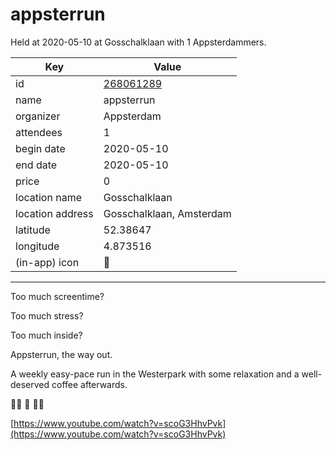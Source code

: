 # appsterrun
Held at 2020-05-10 at Gosschalklaan with 1 Appsterdammers.
        
|Key|Value
|---|---|
|id|[268061289](https://www.meetup.com/appsterdam/events/268061289/)|
|name|appsterrun|
|organizer|Appsterdam|
|attendees|1|
|begin date|2020-05-10|
|end date|2020-05-10|
|price|0|
|location name|Gosschalklaan|
|location address|Gosschalklaan, Amsterdam|
|latitude|52.38647|
|longitude|4.873516|
|(in-app) icon|🏃|

---

Too much screentime?

Too much stress?

Too much inside?

Appsterrun, the way out.

A weekly easy-pace run in the Westerpark with some relaxation and a well-deserved coffee afterwards.

🏃‍♀️ 🏃 🏃‍♀️

[https://www.youtube.com/watch?v=scoG3HhvPvk](https://www.youtube.com/watch?v=scoG3HhvPvk)



